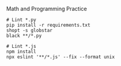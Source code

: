 Math and Programming Practice

```
# Lint *.py
pip install -r requirements.txt
shopt -s globstar
black **/*.py

# Lint *.js
npm install
npx eslint '**/*.js' --fix --format unix
```
